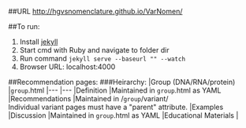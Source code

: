 ##URL
http://hgvsnomenclature.github.io/VarNomen/

##To run:

1. Install [jekyll](http://jekyllrb.com/docs/installation/)
2. Start cmd with Ruby and navigate to folder dir
3. Run command `jekyll serve --baseurl "" --watch`
4. Browser URL: localhost:4000

##Recommendation pages:
###Heirarchy:
|Group (DNA/RNA/protein)    |`group`.html
|---                        |---
|Definition                 |Maintained in `group`.html as YAML
|Recommendations            |Maintained in /`group`/variant/ <br> Individual variant pages must have a "parent" attribute.
|Examples
|Discussion                 |Maintained in `group`.html as YAML
|Educational Materials      |
